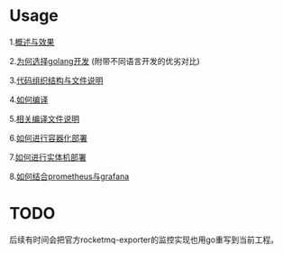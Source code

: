 
# Usage

1.[概述与效果](https://github.com/hepyu/RocketmqExporter/wiki/%E6%A6%82%E8%BF%B0%E4%B8%8E%E6%95%88%E6%9E%9C)

2.[为何选择golang开发](https://github.com/hepyu/RocketmqExporter/wiki/%E4%B8%BA%E4%BD%95%E9%80%89%E6%8B%A9golang%E5%BC%80%E5%8F%91) (附带不同语言开发的优劣对比)

3.[代码组织结构与文件说明](https://github.com/hepyu/RocketmqExporter/wiki/%E4%BB%A3%E7%A0%81%E7%BB%84%E7%BB%87%E7%BB%93%E6%9E%84%E4%B8%8E%E6%96%87%E4%BB%B6%E8%AF%B4%E6%98%8E)

4.[如何编译](https://github.com/hepyu/RocketmqExporter/wiki/%E5%A6%82%E4%BD%95%E7%BC%96%E8%AF%91)

5.[相关编译文件说明](https://github.com/hepyu/RocketmqExporter/wiki/%E7%9B%B8%E5%85%B3%E7%BC%96%E8%AF%91%E6%96%87%E4%BB%B6%E8%AF%B4%E6%98%8E)

6.[如何进行容器化部署](https://github.com/hepyu/RocketmqExporter/wiki/%E5%A6%82%E4%BD%95%E8%BF%9B%E8%A1%8C%E5%AE%B9%E5%99%A8%E5%8C%96%E9%83%A8%E7%BD%B2)

7.[如何进行实体机部署](https://github.com/hepyu/RocketmqExporter/wiki/%E5%A6%82%E4%BD%95%E8%BF%9B%E8%A1%8C%E5%AE%9E%E4%BD%93%E6%9C%BA%E9%83%A8%E7%BD%B2)

8.[如何结合prometheus与grafana
](https://github.com/hepyu/RocketmqExporter/wiki/%E5%A6%82%E4%BD%95%E7%BB%93%E5%90%88prometheus%E4%B8%8Egrafana)

# TODO

后续有时间会把官方rocketmq-exporter的监控实现也用go重写到当前工程。
